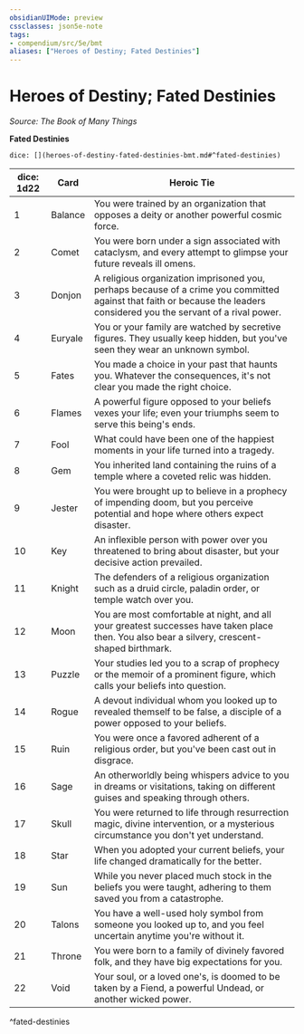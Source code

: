 ```yaml
---
obsidianUIMode: preview
cssclasses: json5e-note
tags:
- compendium/src/5e/bmt
aliases: ["Heroes of Destiny; Fated Destinies"]
---
```

# Heroes of Destiny; Fated Destinies
*Source: The Book of Many Things* 

**Fated Destinies**

`dice: [](heroes-of-destiny-fated-destinies-bmt.md#^fated-destinies)`

| dice: 1d22 | Card | Heroic Tie |
|------------|------|------------|
| 1 | Balance | You were trained by an organization that opposes a deity or another powerful cosmic force. |
| 2 | Comet | You were born under a sign associated with cataclysm, and every attempt to glimpse your future reveals ill omens. |
| 3 | Donjon | A religious organization imprisoned you, perhaps because of a crime you committed against that faith or because the leaders considered you the servant of a rival power. |
| 4 | Euryale | You or your family are watched by secretive figures. They usually keep hidden, but you've seen they wear an unknown symbol. |
| 5 | Fates | You made a choice in your past that haunts you. Whatever the consequences, it's not clear you made the right choice. |
| 6 | Flames | A powerful figure opposed to your beliefs vexes your life; even your triumphs seem to serve this being's ends. |
| 7 | Fool | What could have been one of the happiest moments in your life turned into a tragedy. |
| 8 | Gem | You inherited land containing the ruins of a temple where a coveted relic was hidden. |
| 9 | Jester | You were brought up to believe in a prophecy of impending doom, but you perceive potential and hope where others expect disaster. |
| 10 | Key | An inflexible person with power over you threatened to bring about disaster, but your decisive action prevailed. |
| 11 | Knight | The defenders of a religious organization such as a druid circle, paladin order, or temple watch over you. |
| 12 | Moon | You are most comfortable at night, and all your greatest successes have taken place then. You also bear a silvery, crescent-shaped birthmark. |
| 13 | Puzzle | Your studies led you to a scrap of prophecy or the memoir of a prominent figure, which calls your beliefs into question. |
| 14 | Rogue | A devout individual whom you looked up to revealed themself to be false, a disciple of a power opposed to your beliefs. |
| 15 | Ruin | You were once a favored adherent of a religious order, but you've been cast out in disgrace. |
| 16 | Sage | An otherworldly being whispers advice to you in dreams or visitations, taking on different guises and speaking through others. |
| 17 | Skull | You were returned to life through resurrection magic, divine intervention, or a mysterious circumstance you don't yet understand. |
| 18 | Star | When you adopted your current beliefs, your life changed dramatically for the better. |
| 19 | Sun | While you never placed much stock in the beliefs you were taught, adhering to them saved you from a catastrophe. |
| 20 | Talons | You have a well-used holy symbol from someone you looked up to, and you feel uncertain anytime you're without it. |
| 21 | Throne | You were born to a family of divinely favored folk, and they have big expectations for you. |
| 22 | Void | Your soul, or a loved one's, is doomed to be taken by a Fiend, a powerful Undead, or another wicked power. |
^fated-destinies